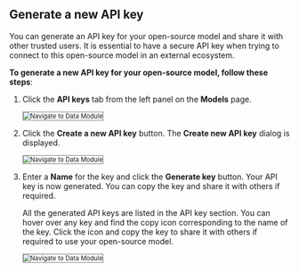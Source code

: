 ## Generate a new API key

You can generate an API key for your open-source model and share it with other trusted users. It is essential to have a secure API key when trying to connect to this open-source model in an external ecosystem.  

**To generate a new API key for your open-source model, follow these steps**:

1. Click the **API keys** tab from the left panel on the **Models** page.

    <img src="../images/navigate-to-data-module.png" alt="Navigate to Data Module" title="Navigate to Data Module" style="border: 1px solid gray; zoom:80%;">

1. Click the **Create a new API key** button. The **Create new API key** dialog is displayed.

    <img src="../images/navigate-to-data-module.png" alt="Navigate to Data Module" title="Navigate to Data Module" style="border: 1px solid gray; zoom:80%;">

1. Enter a **Name** for the key and click the **Generate key** button. Your API key is now generated. You can copy the key and share it with others if required.

    All the generated API keys are listed in the API key section. You can hover over any key and find the copy icon corresponding to the name of the key. Click the icon and copy the key to share it with others if required to use your open-source model.

    <img src="../images/navigate-to-data-module.png" alt="Navigate to Data Module" title="Navigate to Data Module" style="border: 1px solid gray; zoom:80%;">

